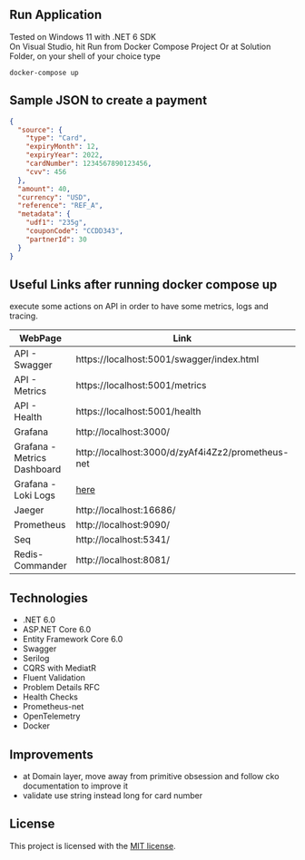 ## Run Application
Tested on Windows 11 with .NET 6 SDK
<br/>
On Visual Studio, hit Run from Docker Compose Project
Or at Solution Folder, on your shell of your choice type
```text
docker-compose up
```

## Sample JSON to create a payment
```json
{
  "source": {
    "type": "Card",
    "expiryMonth": 12,
    "expiryYear": 2022,
    "cardNumber": 1234567890123456,
    "cvv": 456
  },
  "amount": 40,
  "currency": "USD",
  "reference": "REF_A",
  "metadata": {
    "udf1": "235g",
    "couponCode": "CCDD343",
    "partnerId": 30
  }
}
```

## Useful Links after running docker compose up
execute some actions on API in order to have some metrics, logs and tracing.

| WebPage       | Link          | Login         | Password      |
| ------------- |---------------|:-------------:|:-------------:|
| API - Swagger | https://localhost:5001/swagger/index.html | m2m | secret |
| API - Metrics | https://localhost:5001/metrics      | - | - |
| API - Health | https://localhost:5001/health       | - | - |
| Grafana       | http://localhost:3000/ | admin | admin |
| Grafana - Metrics Dashboard       | http://localhost:3000/d/zyAf4i4Zz2/prometheus-net | - | - |
| Grafana - Loki Logs      | [here](http://localhost:3000/explore?orgId=1&left=%7B%22datasource%22:%22Loki%22,%22queries%22:%5B%7B%22refId%22:%22A%22,%22expr%22:%22%7BApplicationName%3D%5C%22payments-gateway-webapi%5C%22%7D%22,%22queryType%22:%22range%22%7D%5D,%22range%22:%7B%22from%22:%22now-1h%22,%22to%22:%22now%22%7D%7D) | - | - |
| Jaeger        | http://localhost:16686/ | - | - |
| Prometheus    | http://localhost:9090/ | - | - |
| Seq           | http://localhost:5341/ | - | - |
| Redis-Commander | http://localhost:8081/ | root | qwerty |

## Technologies
* .NET 6.0
* ASP.NET Core 6.0
* Entity Framework Core 6.0
* Swagger
* Serilog
* CQRS with MediatR
* Fluent Validation
* Problem Details RFC
* Health Checks
* Prometheus-net
* OpenTelemetry
* Docker


## Improvements
* at Domain layer, move away from primitive obsession and follow cko documentation to improve it
* validate use string instead long for card number

## License
This project is licensed with the [MIT license](LICENSE).
